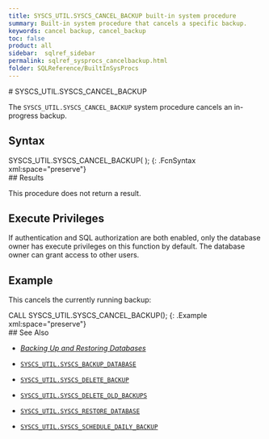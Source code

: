 ```yaml
---
title: SYSCS_UTIL.SYSCS_CANCEL_BACKUP built-in system procedure
summary: Built-in system procedure that cancels a specific backup.
keywords: cancel backup, cancel_backup
toc: false
product: all
sidebar:  sqlref_sidebar
permalink: sqlref_sysprocs_cancelbackup.html
folder: SQLReference/BuiltInSysProcs
---
```

<section>
<div class="TopicContent" data-swiftype-index="true" markdown="1">
# SYSCS_UTIL.SYSCS_CANCEL_BACKUP

The `SYSCS_UTIL.SYSCS_CANCEL_BACKUP` system procedure cancels an
in-progress backup.

## Syntax

<div class="fcnWrapperWide" markdown="1">
    SYSCS_UTIL.SYSCS_CANCEL_BACKUP( );
{: .FcnSyntax xml:space="preserve"}

</div>
## Results

This procedure does not return a result.

## Execute Privileges

If authentication and SQL authorization are both enabled, only the
database owner has execute privileges on this function by default. The
database owner can grant access to other users.

## Example

This cancels the currently running backup:

<div class="preWrapperWide" markdown="1">
    CALL SYSCS_UTIL.SYSCS_CANCEL_BACKUP();
{: .Example xml:space="preserve"}

</div>
## See Also

* [*Backing Up and Restoring Databases*](onprem_admin_backingup.html)

* [`SYSCS_UTIL.SYSCS_BACKUP_DATABASE`](sqlref_sysprocs_backupdb.html)

* [`SYSCS_UTIL.SYSCS_DELETE_BACKUP`](sqlref_sysprocs_deletebackup.html)

* [`SYSCS_UTIL.SYSCS_DELETE_OLD_BACKUPS`](sqlref_sysprocs_deleteoldbackups.html)

* [`SYSCS_UTIL.SYSCS_RESTORE_DATABASE`](sqlref_sysprocs_restoredb.html)

* [`SYSCS_UTIL.SYSCS_SCHEDULE_DAILY_BACKUP`](sqlref_sysprocs_scheduledailybackup.html)


</div>
</section>
